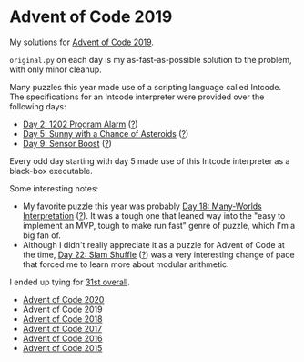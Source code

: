 # Advent of Code 2019

My solutions for [Advent of Code 2019](http://adventofcode.com/2019).

`original.py` on each day is my as-fast-as-possible solution to the problem, with only minor cleanup.

Many puzzles this year made use of a scripting language called Intcode.
The specifications for an Intcode interpreter were provided over the following days:
- [Day 2: 1202 Program Alarm](day02) ([?](https://adventofcode.com/2019/day/2))
- [Day 5: Sunny with a Chance of Asteroids](day05) ([?](https://adventofcode.com/2019/day/5))
- [Day 9: Sensor Boost](day09) ([?](https://adventofcode.com/2019/day/9))

Every odd day starting with day 5 made use of this Intcode interpreter as a black-box executable.

Some interesting notes:
- My favorite puzzle this year was probably [Day 18: Many-Worlds Interpretation](day18) ([?](https://adventofcode.com/2019/day/18)).
  It was a tough one that leaned way into the "easy to implement an MVP, tough to make run fast" genre of puzzle, which I'm a big fan of.
- Although I didn't really appreciate it as a puzzle for Advent of Code at the time, [Day 22: Slam Shuffle](day22) ([?](https://adventofcode.com/2019/day/22)) was a very interesting change of pace that forced me to learn more about modular arithmetic.

I ended up tying for [31st overall](https://adventofcode.com/2019/leaderboard).

- [Advent of Code 2020](https://github.com/orez-/Advent-of-Code-2020)
- Advent of Code 2019
- [Advent of Code 2018](https://github.com/orez-/Advent-of-Code-2018)
- [Advent of Code 2017](https://github.com/orez-/Advent-of-Code-2017)
- [Advent of Code 2016](https://github.com/orez-/Advent-of-Code-2016)
- [Advent of Code 2015](https://github.com/orez-/Advent-of-Code-2015)
